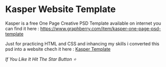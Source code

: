 # Kasper Website Template
Kasper is a free One Page Creative PSD Template available on internet you can find it here : https://www.graphberry.com/item/kasper-one-page-psd-template 

Just for practicing HTML and CSS and inhancing my skills i converted this psd into a website chech it here : [Kasper Template](https://mohammed-abdelmoneim.github.io/Kasper-Template/)

*If You Like It Hit The Star Button ⭐*
